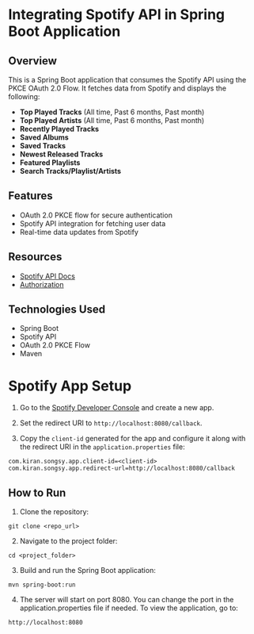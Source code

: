 # Integrating Spotify API in Spring Boot Application

## Overview
This is a Spring Boot application that consumes the Spotify API using the PKCE OAuth 2.0 Flow. It fetches data from Spotify and displays the following:

- **Top Played Tracks** (All time, Past 6 months, Past month)
- **Top Played Artists** (All time, Past 6 months, Past month)
- **Recently Played Tracks**
- **Saved Albums**
- **Saved Tracks**
- **Newest Released Tracks**
- **Featured Playlists**
- **Search Tracks/Playlist/Artists**

## Features
- OAuth 2.0 PKCE flow for secure authentication
- Spotify API integration for fetching user data
- Real-time data updates from Spotify

## Resources

* [Spotify API Docs](https://developer.spotify.com/documentation/web-api/)
* [Authorization](https://developer.spotify.com/documentation/web-api/concepts/authorization)

  
## Technologies Used
- Spring Boot
- Spotify API
- OAuth 2.0 PKCE Flow
- Maven

# Spotify App Setup

1. Go to the [Spotify Developer Console](https://developer.spotify.com/dashboard) and create a new app.

2. Set the redirect URI to `http://localhost:8080/callback`.

3. Copy the `client-id` generated for the app and configure it along with the redirect URI in the `application.properties` file:

```
com.kiran.songsy.app.client-id=<client-id>
com.kiran.songsy.app.redirect-url=http://localhost:8080/callback
```

  ## How to Run

1. Clone the repository:
```
git clone <repo_url>
```
2. Navigate to the project folder:
```
cd <project_folder>
```
3. Build and run the Spring Boot application:
```
mvn spring-boot:run
```
4. The server will start on port 8080. You can change the port in the application.properties file if needed.
To view the application, go to:
```
http://localhost:8080
```
